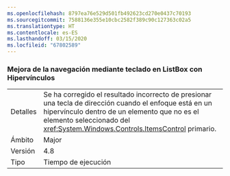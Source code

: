 ```yaml
---
ms.openlocfilehash: 8797ea76e529d501fb492623cd270e0437c70193
ms.sourcegitcommit: 7588136e355e10cbc2582f389c90c127363c02a5
ms.translationtype: HT
ms.contentlocale: es-ES
ms.lasthandoff: 03/15/2020
ms.locfileid: "67802589"
---
```

### <a name="keyboard-navigation-improvement-in-listbox-with-hyperlinks"></a>Mejora de la navegación mediante teclado en ListBox con Hipervínculos

|   |   |
|---|---|
|Detalles|Se ha corregido el resultado incorrecto de presionar una tecla de dirección cuando el enfoque está en un hipervínculo dentro de un elemento que no es el elemento seleccionado del <xref:System.Windows.Controls.ItemsControl> primario.|
|Ámbito|Major|
|Versión|4.8|
|Tipo|Tiempo de ejecución|
